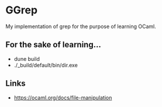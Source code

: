 # GGrep

My implementation of grep for the purpose of learning OCaml.


## For the sake of learning...

+ dune build
+ ./_build/default/bin/dir.exe

## Links
+ https://ocaml.org/docs/file-manipulation
